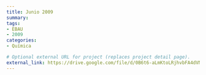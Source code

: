 ```yaml
---
title: Junio 2009
summary:
tags:
- EBAU
- 2009
categories:
- Química

# Optional external URL for project (replaces project detail page).
external_link: https://drive.google.com/file/d/0B6t6-aLmKtoLRjhvbFA4dVNoWG8/view
---
```

